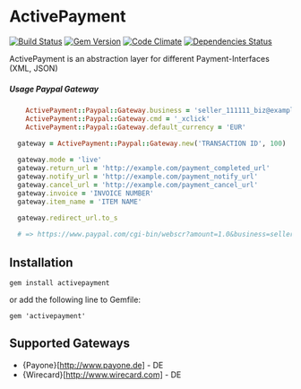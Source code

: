ActivePayment
=============

[![Build Status](https://api.travis-ci.org/aklaiber/activepayment.svg)][travis]
[![Gem Version](http://img.shields.io/gem/v/activepayment.svg)][gem]
[![Code Climate](http://img.shields.io/codeclimate/github/aklaiber/activepayment.svg)][codeclimate]
[![Dependencies Status](http://img.shields.io/gemnasium/aklaiber/activepayment.svg)][gemnasium]

[travis]: https://travis-ci.org/aklaiber/activepayment
[gem]: https://rubygems.org/gems/activepayment
[codeclimate]: https://codeclimate.com/github/aklaiber/activepayment
[gemnasium]: https://gemnasium.com/aklaiber/activepayment


ActivePayment is an abstraction layer for different Payment-Interfaces (XML, JSON)

##### Usage Paypal Gateway 

``` ruby
    ActivePayment::Paypal::Gateway.business = 'seller_111111_biz@example.com'
    ActivePayment::Paypal::Gateway.cmd = '_xclick'
    ActivePayment::Paypal::Gateway.default_currency = 'EUR'
```

``` ruby
  gateway = ActivePayment::Paypal::Gateway.new('TRANSACTION ID', 100)
  
  gateway.mode = 'live'
  gateway.return_url = 'http://example.com/payment_completed_url'
  gateway.notify_url = 'http://example.com/payment_notify_url'
  gateway.cancel_url = 'http://example.com/payment_cancel_url'
  gateway.invoice = 'INVOICE NUMBER'
  gateway.item_name = 'ITEM NAME'

  gateway.redirect_url.to_s 
  
  # => https://www.paypal.com/cgi-bin/webscr?amount=1.0&business=seller_111111_biz%40example.com&cancel_return=http%3A%2F%2Fexample.com%2Fpayment_cancel_url&cmd=_xclick&currency_code=EUR&invoice=INVOICE+NUMBER&item_name=ITEM+NAME&notify_url=http%3A%2F%2Fexample.com%2Fpayment_notify_url&return=http%3A%2F%2Fexample.com%2Fpayment_completed_url
```

Installation
-----------------

    gem install activepayment

or add the following line to Gemfile:

    gem 'activepayment'


Supported Gateways
-----------------

* {Payone}[http://www.payone.de] - DE
* {Wirecard}[http://www.wirecard.com] - DE



